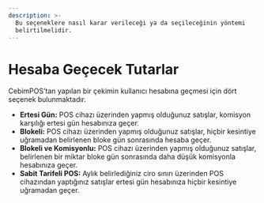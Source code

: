 ```yaml
---
description: >-
  Bu seçeneklere nasıl karar verileceği ya da seçileceğinin yöntemi
  belirtilmelidir.
---
```


# Hesaba Geçecek Tutarlar

CebimPOS’tan yapılan bir çekimin kullanıcı hesabına geçmesi için dört seçenek bulunmaktadır.

* **Ertesi Gün:** POS cihazı üzerinden yapmış olduğunuz satışlar, komisyon karşılığı ertesi gün hesabınıza geçer.
* **Blokeli:** POS cihazı üzerinden yapmış olduğunuz satışlar, hiçbir kesintiye uğramadan belirlenen bloke gün sonrasında hesaba geçer.
* **Blokeli ve Komisyonlu:** POS cihazı üzerinden yapmış olduğunuz satışlar, belirlenen bir miktar bloke gün sonrasında daha düşük komisyonla hesabınıza geçer.
* **Sabit Tarifeli POS:** Aylık belirlediğiniz ciro sınırı üzerinden POS cihazından yaptığınız satışlar ertesi gün hesabınıza hiçbir kesintiye uğramadan geçer.

